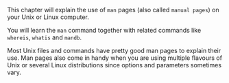 This chapter will explain the use of `man` pages (also called
`manual pages`) on your Unix or Linux computer.

You will learn the `man` command together with related commands like
`whereis`, `whatis` and `mandb`.

Most Unix files and commands have pretty good man pages to explain their
use. Man pages also come in handy when you are using multiple flavours
of Unix or several Linux distributions since options and parameters
sometimes vary.
